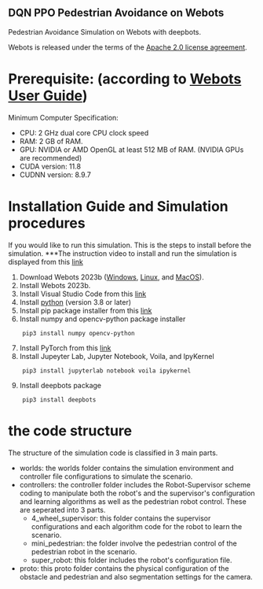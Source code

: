 ## DQN PPO Pedestrian Avoidance on Webots

Pedestrian Avoidance Simulation on Webots with deepbots.

Webots is released under the terms of the [Apache 2.0 license agreement](https://cyberbotics.com/doc/guide/webots-license-agreement).

# Prerequisite: (according to [Webots User Guide](https://cyberbotics.com/doc/guide/system-requirements))

Minimum Computer Specification: 
 - CPU: 2 GHz dual core CPU clock speed 
 - RAM: 2 GB of RAM.
 - GPU: NVIDIA or AMD OpenGL at least 512 MB of RAM. (NVIDIA GPUs are recommended)
 - CUDA version: 11.8
 - CUDNN version: 8.9.7

# Installation Guide and Simulation procedures
If you would like to run this simulation. This is the steps to install before the simulation.
***The instruction video to install and run the simulation is displayed from this [link](https://youtu.be/C7BN6PAKfh8)

1. Download Webots 2023b  ([Windows](https://cyberbotics.com/doc/guide/installation-procedure#installation-on-windows), [Linux](https://cyberbotics.com/doc/guide/installation-procedure#installation-on-linux), and [MacOS](https://cyberbotics.com/doc/guide/installation-procedure#installation-on-macos)).
2. Install Webots 2023b.
3. Install Visual Studio Code from this [link](https://code.visualstudio.com/)
4. Install [python](https://www.python.org/downloads/) (version 3.8 or later)
5. Install pip package installer from this [link](https://pip.pypa.io/en/stable/installation)
6. Install numpy and opencv-python package installer 
```
    pip3 install numpy opencv-python 
```
7. Install PyTorch from this [link](https://pytorch.org)
8. Install Jupeyter Lab, Jupyter Notebook, Voila, and IpyKernel 
```
    pip3 install jupyterlab notebook voila ipykernel
```
9. Install deepbots package 
```
    pip3 install deepbots
```
# the code structure
The structure of the simulation code is classified in 3 main parts.
 - worlds: the worlds folder contains the simulation environment and controller file configurations to simulate the scenario.
 - controllers: the controller folder includes the Robot-Supervisor scheme coding to manipulate both the robot's and the supervisor's configuration and learning algorithms as well as the pedestrian robot control. These are seperated into 3 parts.
   - 4_wheel_supervisor: this folder contains the supervisor configurations and each algorithm code for the robot to learn the scenario.
   - mini_pedestrian: the folder involve the pedestrian control of the pedestrian robot in the scenario.
   - super_robot: this folder includes the robot's configuration file.
 - proto: this proto folder contains the physical configuration of the obstacle and pedestrian and also segmentation settings for the camera.


